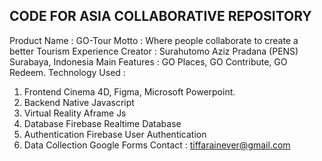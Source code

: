 ## CODE FOR ASIA COLLABORATIVE REPOSITORY

Product Name : GO-Tour
Motto : Where people collaborate to create a better Tourism Experience
Creator : Surahutomo Aziz Pradana (PENS) Surabaya, Indonesia
Main Features :
GO Places, GO Contribute, GO Redeem.
Technology Used :
1. Frontend
Cinema 4D, Figma, Microsoft Powerpoint.
2. Backend
Native Javascript
3. Virtual Reality
Aframe Js
4. Database
Firebase Realtime Database
5. Authentication
Firebase User Authentication
6. Data Collection
Google Forms
Contact :
tiffarainever@gmail.com